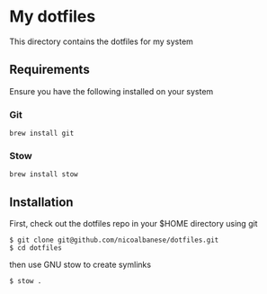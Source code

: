 # My dotfiles

This directory contains the dotfiles for my system

## Requirements

Ensure you have the following installed on your system

### Git

```
brew install git
```

### Stow

```
brew install stow
```

## Installation

First, check out the dotfiles repo in your $HOME directory using git

```
$ git clone git@github.com/nicoalbanese/dotfiles.git
$ cd dotfiles
```

then use GNU stow to create symlinks

```
$ stow .
```
